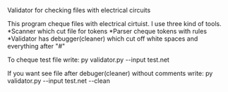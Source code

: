 Validator for checking files with electrical circuits

This program cheque files with electrical cirtuist. I use three kind of tools. 
*Scanner which cut file for tokens
*Parser cheque tokens with rules
*Validator has debugger(cleaner) which cut off white spaces and everything after "#"

To cheque test file write: py validator.py --input test.net

If you want see file after debuger(cleaner) without comments write: py validator.py --input test.net --clean
